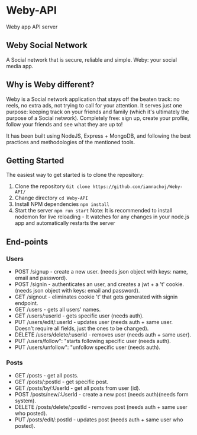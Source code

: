 # Weby-API
 Weby app API server

## Weby Social Network
A Social network that is secure, reliable and simple. Weby: your social media app. 

## Why is Weby different?
Weby is a Social network application that stays off the beaten track: no reels, no extra ads, not trying to call for your attention. It serves just one purpose: keeping track on your friends and family (which it's ultimately the purpose of a Social network). Completely free: sign up, create your profile, follow your friends and see what they are up to!

It has been built using NodeJS, Express + MongoDB, and following the best practices and methodologies of the mentioned tools. 

## Getting Started

The easiest way to get started is to clone the repository:

1. Clone the repository ``Git clone https://github.com/iamnachoj/Weby-API/``
2. Change directory ``cd Weby-API``
3. Install NPM dependencies ``npm install``
6. Start the server ``npm run start``
   Note: It is recommended to install nodemon for live reloading - It watches for any changes in your node.js app and automatically restarts the server

## End-points
### Users
- POST /signup - create a new user. (needs json object with keys: name, email and password).
- POST /signin - authenticates an user, and creates a jwt + a 't' cookie. (needs json object with keys: email and password).
- GET /signout - eliminates cookie 't' that gets generated with signin endpoint.
- GET /users - gets all users' names.
- GET /users/:userId - gets specific user (needs auth).
- PUT /users/edit/:userId - updates user (needs auth + same user. Doesn't require all fields, just the ones to be changed).
- DELETE /users/delete/:userId - removes user (needs auth + same user).
- PUT /users/follow": "starts following specific user (needs auth).
- PUT /users/unfollow": "unfollow specific user (needs auth).

### Posts
- GET /posts - get all posts.
- GET /posts/:postId - get specific post.
- GET /posts/by/:UserId - get all posts from user (id).
- POST /posts/new/:UserId - create a new post (needs auth)(needs form system).
- DELETE /posts/delete/:postId - removes post (needs auth + same user who posted).
- PUT /posts/edit/:postId - updates post (needs auth + same user who posted).

